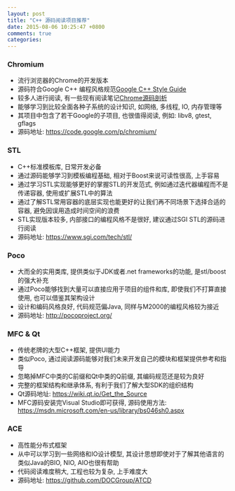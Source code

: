 ```yaml
---
layout: post
title: "C++ 源码阅读项目推荐"
date: 2015-08-06 10:25:47 +0800
comments: true
categories:
---
```

### Chromium
- 流行浏览器的Chrome的开发版本
- 源码符合Google C++ 编程风格规范[Google C++ Style Guide](http://google.github.io/styleguide/cppguide.html)
- 较多人进行阅读, 有一些现有阅读笔记[Chrome源码剖析](http://www.cnblogs.com/duguguiyu/archive/2008/10/02/1303095.html)
- 能够学习到比较全面各种子系统的设计知识, 如网络, 多线程, IO, 内存管理等
- 其项目中包含了若干Google的子项目, 也很值得阅读, 例如: libv8, gtest, gflags
- 源码地址: https://code.google.com/p/chromium/

### STL
- C++标准模板库, 日常开发必备
- 通过源码能够学习到模板编程基础, 相对于Boost来说可读性很高, 上手容易
- 通过学习STL实现能够更好的掌握STL的开发范式, 例如通过迭代器编程而不是传递容器, 使用或扩展STL中的算法
- 通过了解STL常用容器的底层实现也能更好的让我们再不同场景下选择合适的容器, 避免因误用造成时间空间的浪费
- STL实现版本较多, 内部接口的编程风格不是很好, 建议通过SGI STL的源码进行阅读
- 源码地址: https://www.sgi.com/tech/stl/

<!--more-->

### Poco
- 大而全的实用类库, 提供类似于JDK或者.net frameworks的功能, 是stl/boost的强大补充
- 通过Poco能够找到大量可以直接应用于项目的组件和库, 即使我们不打算直接使用, 也可以借鉴其架构设计
- 设计和编码风格良好, 代码规范偏Java, 同样与M2000的编程风格较为接近
- 源码地址: http://pocoproject.org/

### MFC & Qt
- 传统老牌的大型C++框架, 提供UI能力
- 类似Poco, 通过阅读源码能够对我们未来开发自己的模块和框架提供参考和指导
- 忽略掉MFC中类的C前缀和Qt中类的Q前缀, 其编码规范还是较为良好
- 完整的框架结构和继承体系, 有利于我们了解大型SDK的组织结构
- Qt源码地址: https://wiki.qt.io/Get_the_Source
- MFC源码安装完Visual Studio即可获得, 源码使用方法: https://msdn.microsoft.com/en-us/library/bs046sh0.aspx

### ACE
- 高性能分布式框架
- 从中可以学习到一些网络和IO设计模型, 其设计思想即使对于了解其他语言的类似Java的BIO, NIO, AIO也很有帮助
- 代码阅读难度稍大, 工程也较为复杂, 上手难度大
- 源码地址: https://github.com/DOCGroup/ATCD
